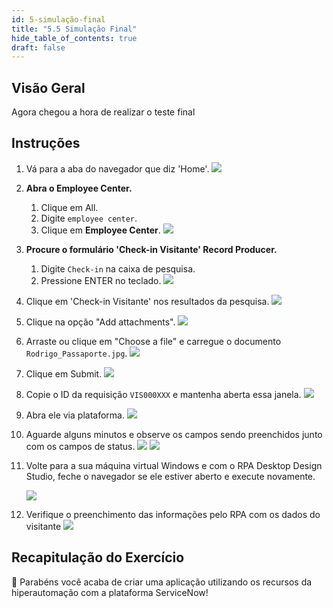 ```yaml
---
id: 5-simulação-final
title: "5.5 Simulação Final"
hide_table_of_contents: true
draft: false
---
```


## Visão Geral

Agora chegou a hora de realizar o teste final 

## Instruções

1. Vá para a aba do navegador que diz 'Home'.
![](../images/2024-12-09-18-46-48.png)

2. **Abra o Employee Center.**
    1. Clique em All.
    2. Digite `employee center`.
    3. Clique em **Employee Center**.
    ![](../images/2024-12-09-18-56-34.png)

3. **Procure o formulário 'Check-in Visitante' Record Producer.**
   1. Digite `Check-in` na caixa de pesquisa.
   2. Pressione ENTER no teclado.
   ![](../images/2024-12-09-18-51-57.png)

4. Clique em 'Check-in Visitante' nos resultados da pesquisa.
![](../images/2024-12-09-18-52-26.png)

5. Clique na opção "Add attachments".
   ![](../images/2024-12-09-18-57-43.png)

6. Arraste ou clique em "Choose a file" e carregue o documento `Rodrigo_Passaporte.jpg`.
   ![](../images/2024-12-09-18-58-42.png)

7. Clique em <span className="button-purple-square">Submit</span>.
    ![](../images/2024-12-10-10-44-58.png)

8. Copie o ID da requisição `VIS000XXX` e mantenha aberta essa janela.
   ![](../images/2024-12-11-17-42-36.png)

9. Abra ele via plataforma.
    ![](../images/2024-12-11-17-43-06.png)

10. Aguarde alguns minutos e observe os campos sendo preenchidos junto com os campos de status.
    ![](../images/2024-12-11-17-43-19.png)
    ![](../images/2024-12-11-17-44-49.png)

11. Volte para a sua máquina virtual Windows e com o RPA Desktop Design Studio, feche o navegador se ele estiver aberto e execute novamente.

    ![](../images/2024-12-11-17-47-23.png)

12. Verifique o preenchimento das informações pelo RPA com os dados do visitante
    ![](../images/2024-12-11-17-48-33.png)


## Recapitulação do Exercício

🎉 Parabéns você acaba de criar uma aplicação utilizando os recursos da hiperautomação com a plataforma ServiceNow!